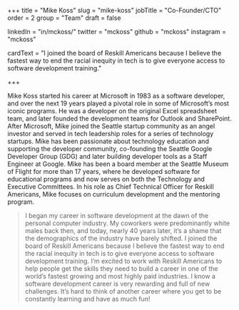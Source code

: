 +++
title = "Mike Koss"
slug = "mike-koss"
jobTitle = "Co-Founder/CTO"
order = 2
group = "Team"
draft = false

linkedIn = "in/mckoss/"
twitter = "mckoss"
github = "mckoss"
instagram = "mckoss"

cardText = "I joined the board of Reskill Americans because I believe the fastest way to end the racial inequity in tech is to give everyone access to software development training."

+++

Mike Koss started his career at Microsoft in 1983 as a software developer, and over the next 19 years played a pivotal role in some of Microsoft’s most iconic programs. He was a developer on the original Excel spreadsheet team, and later founded the development teams for Outlook and SharePoint. After Microsoft, Mike joined the Seattle startup community as an angel investor and served in tech leadership roles for a series of technology startups. Mike has been passionate about technology education and supporting the developer community, co-founding the Seattle Google Developer Group (GDG) and later building developer tools as a Staff Engineer at Google. Mike has been a board member at the Seattle Museum of Flight for more than 17 years, where he developed software for educational programs and now serves on both the Technology and Executive Committees. In his role as Chief Technical Officer for Reskill Americans, Mike focuses on curriculum development and the mentoring program.

> I began my career in software development at the dawn of the personal computer industry. My coworkers were predominantly white males back then, and today, nearly 40 years later, it’s a shame that the demographics of the industry have barely shifted. I joined the board of Reskill Americans because I believe the fastest way to end the racial inequity in tech is to give everyone access to software development training. I’m excited to work with Reskill Americans to help people get the skills they need to build a career in one of the world’s fastest growing and most highly paid industries. I know a software development career is very rewarding and full of new challenges. It’s hard to think of another career where you get to be constantly learning and have as much fun!
